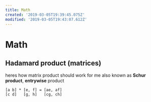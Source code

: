 ```yaml
---
title: Math
created: '2019-03-05T19:39:45.075Z'
modified: '2019-03-05T19:43:07.612Z'
---
```


# Math

## Hadamard product (matrices)
heres how matrix product should work for me
also known as **Schur product**, **entrywise** product
```
[a b] * [e, f] = [ae, af]
[c d]   [g, h]   [cg, ch]
```
